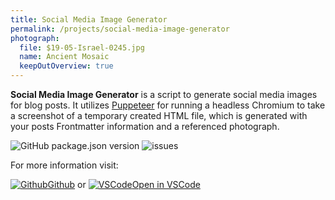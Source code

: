 ```yaml
---
title: Social Media Image Generator
permalink: /projects/social-media-image-generator
photograph:
  file: $19-05-Israel-0245.jpg
  name: Ancient Mosaic
  keepOutOverview: true
---
```


**Social Media Image Generator** is a script to generate social media images for blog posts. It utilizes [Puppeteer](https://github.com/puppeteer/puppeteer) for running a headless Chromium to take a screenshot of a temporary created HTML file, which is generated with your posts Frontmatter information and a referenced photograph.

<div class="shields-io">

![GitHub package.json version](https://img.shields.io/github/package-json/v/kristofzerbe/social-media-image-generator?label=version&style=flat-square)
![issues](https://img.shields.io/github/issues/kristofzerbe/social-media-image-generator?label=github%20issues&style=flat-square)

</div>

For more information visit:

<div class="brand-links">
<a href="https://github.com/kristofzerbe/social-media-image-generator" class="github"><img src="/images/brands/github.svg" alt="Github" /><span>Github</span></a>
<span style="margin-top:25px">or</span>
<a href="https://vscode.dev/github/kristofzerbe/social-media-image-generator" class="vscode"><img src="/images/brands/vscode.svg" alt="VSCode" /><span>Open in VSCode</span></a>
</div>
